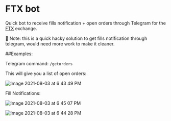 # FTX bot

Quick bot to receive fills notification + open orders through Telegram for the
[FTX](https://ftx.com/#a=3029796) exchange.

👷 Note: this is a quick hacky solution to get fills notification through telegram, would need more
work to make it cleaner.

##Examples:

Telegram command: `/getorders` 

This will give you a list of open orders:

![Image 2021-08-03 at 6 43 49 PM](https://user-images.githubusercontent.com/10117704/128096446-d2cf0e6a-9154-434f-9db2-84b7a563a12b.jpg)

Fill Notifications:

![Image 2021-08-03 at 6 45 07 PM](https://user-images.githubusercontent.com/10117704/128096496-2503c507-1673-4828-bff1-c6ae1e44d040.jpg)

![Image 2021-08-03 at 6 44 28 PM](https://user-images.githubusercontent.com/10117704/128096509-1d86feea-a103-41f5-9f22-d5082294307f.jpg)

